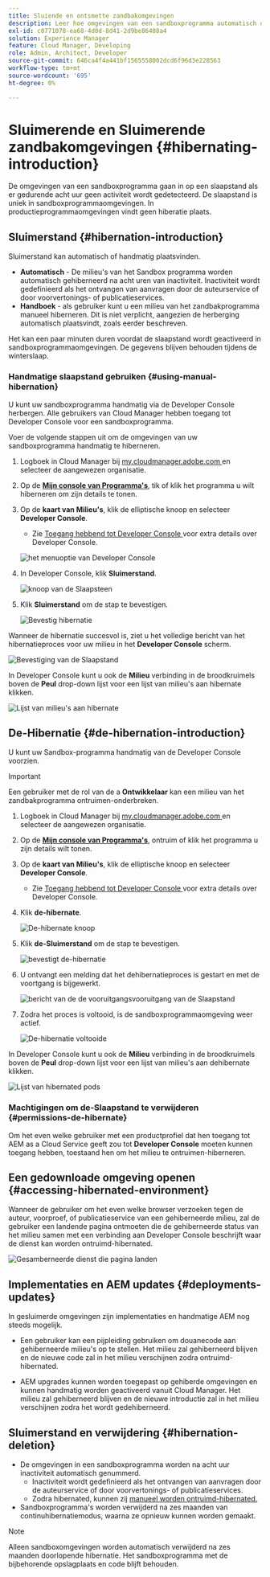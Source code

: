 ```yaml
---
title: Sluiende en ontsmette zandbakomgevingen
description: Leer hoe omgevingen van een sandboxprogramma automatisch overschakelen op een hibernatiemodus en hoe u deze kunt deorganiseren.
exl-id: c0771078-ea68-4d0d-8d41-2d9be86408a4
solution: Experience Manager
feature: Cloud Manager, Developing
role: Admin, Architect, Developer
source-git-commit: 646ca4f4a441bf1565558002dcd6f96d3e228563
workflow-type: tm+mt
source-wordcount: '695'
ht-degree: 0%

---
```



# Sluimerende en Sluimerende zandbakomgevingen {#hibernating-introduction}

De omgevingen van een sandboxprogramma gaan in op een slaapstand als er gedurende acht uur geen activiteit wordt gedetecteerd. De slaapstand is uniek in sandboxprogrammaomgevingen. In productieprogrammaomgevingen vindt geen hiberatie plaats.

## Sluimerstand {#hibernation-introduction}

Sluimerstand kan automatisch of handmatig plaatsvinden.

* **Automatisch** - De milieu&#39;s van het Sandbox programma worden automatisch gehiberneerd na acht uren van inactiviteit. Inactiviteit wordt gedefinieerd als het ontvangen van aanvragen door de auteurservice of door voorvertonings- of publicatieservices.
* **Handboek** - als gebruiker kunt u een milieu van het zandbakprogramma manueel hiberneren. Dit is niet verplicht, aangezien de herberging automatisch plaatsvindt, zoals eerder beschreven.

Het kan een paar minuten duren voordat de slaapstand wordt geactiveerd in sandboxprogrammaomgevingen. De gegevens blijven behouden tijdens de winterslaap.

### Handmatige slaapstand gebruiken {#using-manual-hibernation}

U kunt uw sandboxprogramma handmatig via de Developer Console herbergen. Alle gebruikers van Cloud Manager hebben toegang tot Developer Console voor een sandboxprogramma.

Voer de volgende stappen uit om de omgevingen van uw sandboxprogramma handmatig te hiberneren.

1. Logboek in Cloud Manager bij [ my.cloudmanager.adobe.com ](https://my.cloudmanager.adobe.com/) en selecteer de aangewezen organisatie.

1. Op de **[Mijn console van Programma&#39;s](/help/implementing/cloud-manager/navigation.md#my-programs)**, tik of klik het programma u wilt hiberneren om zijn details te tonen.

1. Op de **kaart van Milieu&#39;s**, klik de elliptische knoop en selecteer **Developer Console**.

   * Zie [ Toegang hebbend tot Developer Console ](/help/implementing/cloud-manager/manage-environments.md#accessing-developer-console) voor extra details over Developer Console.

   ![ het menuoptie van Developer Console ](assets/developer-console-menu-option.png)

1. In Developer Console, klik **Sluimerstand**.

   ![ knoop van de Slaapsteen ](assets/hibernate-1.png)

1. Klik **Sluimerstand** om de stap te bevestigen.

   ![ Bevestig hibernatie ](assets/hibernate-2.png)

Wanneer de hibernatie succesvol is, ziet u het volledige bericht van het hibernatieproces voor uw milieu in het **Developer Console** scherm.

![ Bevestiging van de Slaapstand ](assets/hibernate-4.png)

In Developer Console kunt u ook de **Milieu** verbinding in de broodkruimels boven de **Peul** drop-down lijst voor een lijst van milieu&#39;s aan hibernate klikken.

![ Lijst van milieu&#39;s aan hibernate ](assets/hibernate-1b.png)

## De-Hibernatie {#de-hibernation-introduction}

U kunt uw Sandbox-programma handmatig van de Developer Console voorzien.

>[!IMPORTANT]
>
>Een gebruiker met de rol van de a **Ontwikkelaar** kan een milieu van het zandbakprogramma ontruimen-onderbreken.

1. Logboek in Cloud Manager bij [ my.cloudmanager.adobe.com ](https://my.cloudmanager.adobe.com/) en selecteer de aangewezen organisatie.

1. Op de **[Mijn console van Programma&#39;s](/help/implementing/cloud-manager/navigation.md#my-programs)**, ontruim of klik het programma u zijn details wilt tonen.

1. Op de **kaart van Milieu&#39;s**, klik de elliptische knoop en selecteer **Developer Console**.

   * Zie [ Toegang hebbend tot Developer Console ](/help/implementing/cloud-manager/manage-environments.md#accessing-developer-console) voor extra details over Developer Console.

1. Klik **de-hibernate**.

   ![ De-hibernate knoop ](assets/de-hibernation-img1.png)

1. Klik **de-Sluimerstand** om de stap te bevestigen.

   ![ bevestigt de-hibernatie ](assets/de-hibernation-img2.png)

1. U ontvangt een melding dat het dehibernatieproces is gestart en met de voortgang is bijgewerkt.

   ![ bericht van de de vooruitgangsvooruitgang van de Slaapstand ](assets/de-hibernation-img3.png)

1. Zodra het proces is voltooid, is de sandboxprogrammaomgeving weer actief.

   ![ De-hibernatie voltooide ](assets/de-hibernation-img4.png)


In Developer Console kunt u ook de **Milieu** verbinding in de broodkruimels boven de **Peul** drop-down lijst voor een lijst van milieu&#39;s aan dehibernate klikken.

![ Lijst van hibernated pods ](assets/de-hibernate-1b.png)

### Machtigingen om de-Slaapstand te verwijderen {#permissions-de-hibernate}

Om het even welke gebruiker met een productprofiel dat hen toegang tot AEM as a Cloud Service geeft zou tot **Developer Console** moeten kunnen toegang hebben, toestaand hen om het milieu te ontruimen-hiberneren.

## Een gedownloade omgeving openen {#accessing-hibernated-environment}

Wanneer de gebruiker om het even welke browser verzoeken tegen de auteur, voorproef, of publicatieservice van een gehiberneerde milieu, zal de gebruiker een landende pagina ontmoeten die de gehiberneerde status van het milieu samen met een verbinding aan Developer Console beschrijft waar de dienst kan worden ontruimd-hibernated.

![ Gesamberneerde dienst die pagina ](assets/de-hibernation-img5.png) landen

## Implementaties en AEM updates {#deployments-updates}

In gesluimerde omgevingen zijn implementaties en handmatige AEM nog steeds mogelijk.

* Een gebruiker kan een pijpleiding gebruiken om douanecode aan gehiberneerde milieu&#39;s op te stellen. Het milieu zal gehiberneerd blijven en de nieuwe code zal in het milieu verschijnen zodra ontruimd-hibernated.

* AEM upgrades kunnen worden toegepast op gehiberde omgevingen en kunnen handmatig worden geactiveerd vanuit Cloud Manager. Het milieu zal gehiberneerd blijven en de nieuwe introductie zal in het milieu verschijnen zodra het wordt gedehiberneerd.

## Sluimerstand en verwijdering {#hibernation-deletion}

* De omgevingen in een sandboxprogramma worden na acht uur inactiviteit automatisch genummerd.
   * Inactiviteit wordt gedefinieerd als het ontvangen van aanvragen door de auteurservice of door voorvertonings- of publicatieservices.
   * Zodra hibernated, kunnen zij [ manueel worden ontruimd-hibernated.](#de-hibernation-introduction)
* Sandboxprogramma&#39;s worden verwijderd na zes maanden van continuhibernatiemodus, waarna ze opnieuw kunnen worden gemaakt.

>[!NOTE]
>
>Alleen sandboxomgevingen worden automatisch verwijderd na zes maanden doorlopende hibernatie. Het sandboxprogramma met de bijbehorende opslagplaats en code blijft behouden.

